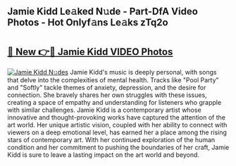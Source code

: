 ## Jamie Kidd Le𝚊ked N𝚞de - Part-DfA Video Photos - Hot Onlyf𝚊ns Le𝚊ks zTq2o

# <h2><a href="http://ab18605.deff.icu/?id=Jamie+Kidd">🔗 New 👉🔴 Jamie Kidd VIDEO Photos</a></h2>

[![Jamie Kidd N𝚞des](https://i.imgur.com/rIISA9y.gif)](http://ab18605.deff.icu/?id=Jamie+Kidd)
Jamie Kidd's music is deeply personal, with songs that delve into the complexities of mental health. Tracks like "Pool Party" and "Softly" tackle themes of anxiety, depression, and the desire for connection. She bravely shares her own struggles with these issues, creating a space of empathy and understanding for listeners who grapple with similar challenges. Jamie Kidd is a contemporary artist whose innovative and thought-provoking works have captured the attention of the art world. Her unique artistic vision, coupled with her ability to connect with viewers on a deep emotional level, has earned her a place among the rising stars of contemporary art. With her continued exploration of the human condition and her commitment to pushing the boundaries of her craft, Jamie Kidd is sure to leave a lasting impact on the art world and beyond.
